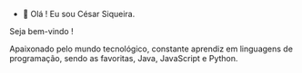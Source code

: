 - 👋 Olá ! Eu sou César Siqueira.

Seja bem-vindo !

Apaixonado pelo mundo tecnológico, constante aprendiz em linguagens de programação, sendo as favoritas, Java, JavaScript e Python.

<!---
cesarczy/cesarczy is a ✨ special ✨ repository because its `README.md` (this file) appears on your GitHub profile.
You can click the Preview link to take a look at your changes.
--->
